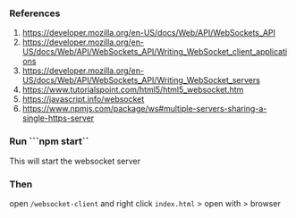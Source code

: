 ### References
1) https://developer.mozilla.org/en-US/docs/Web/API/WebSockets_API
2) https://developer.mozilla.org/en-US/docs/Web/API/WebSockets_API/Writing_WebSocket_client_applications
3) https://developer.mozilla.org/en-US/docs/Web/API/WebSockets_API/Writing_WebSocket_servers
4) https://www.tutorialspoint.com/html5/html5_websocket.htm
5) https://javascript.info/websocket
6) https://www.npmjs.com/package/ws#multiple-servers-sharing-a-single-https-server


### Run ```npm start``

This will start the websocket server

### Then

open ```/websocket-client``` and right click ```index.html``` > open with > browser